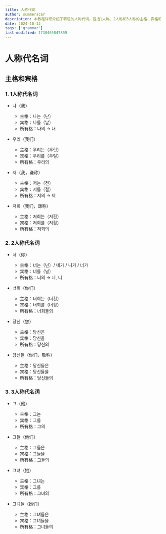 ```yaml
---
title: 人称代词
author: summerscar
description: 本教程详细介绍了韩语的人称代词，包括1人称、2人称和3人称的主格、宾格和所有格形式，以便学习者掌握基本的代词用法。特别强调了谦称形式和不同的用法，帮助提升韩语交流能力。
date: 2024-10-12
tags: ['grammar']
last-modified: 1730465847859
---
```


# 人称代名词

## 主格和宾格

### 1. 1人称代名词
- <Speak>나</Speak>（我）
  - 主格：<Speak>나는</Speak>（<Speak>난</Speak>）
  - 宾格：<Speak>나를</Speak>（<Speak>날</Speak>）
  - 所有格：<Speak>나의</Speak> → <Speak>내</Speak>
- <Speak>우리</Speak>（我们）
  - 主格：<Speak>우리는</Speak>（<Speak>우린</Speak>）
  - 宾格：<Speak>우리를</Speak>（<Speak>우릴</Speak>）
  - 所有格：<Speak>우리의</Speak>

- <Speak>저</Speak>（我，谦称）
  - 主格：<Speak>저는</Speak>（<Speak>전</Speak>）
  - 宾格：<Speak>저를</Speak>（<Speak>절</Speak>）
  - 所有格：<Speak>저의</Speak> → <Speak>제</Speak>
- <Speak>저희</Speak>（我们，谦称）
  - 主格：<Speak>저희는</Speak>（<Speak>저흰</Speak>）
  - 宾格：<Speak>저희를</Speak>（<Speak>저흴</Speak>）
  - 所有格：<Speak>저희의</Speak>

### 2. 2人称代名词
- <Speak>너</Speak>（你）
  - 主格：<Speak>너는</Speak>（<Speak>넌</Speak>）/  <Speak>네가</Speak> / <Speak>니가</Speak> /  <Speak>너가</Speak>
  - 宾格：<Speak>너를</Speak>（<Speak>널</Speak>）
  - 所有格：<Speak>너의</Speak> → <Speak>네</Speak>, <Speak>니</Speak>
- <Speak>너희</Speak>（你们）
  - 主格：<Speak>너희는</Speak>（<Speak>너흰</Speak>）
  - 宾格：<Speak>너희를</Speak>（<Speak>너흴</Speak>）
  - 所有格：<Speak>너희들의</Speak>

- <Speak>당신</Speak>（您）
  - 主格：<Speak>당신은</Speak>
  - 宾格：<Speak>당신을</Speak>
  - 所有格：<Speak>당신의</Speak>

- <Speak>당신들</Speak>（你们，敬称）
  - 主格：<Speak>당신들은</Speak>
  - 宾格：<Speak>당신들을</Speak>
  - 所有格：<Speak>당신들의</Speak>

### 3. 3人称代名词
- <Speak>그</Speak>（他）
  - 主格：<Speak>그는</Speak>
  - 宾格：<Speak>그를</Speak>
  - 所有格：<Speak>그의</Speak>
- <Speak>그들</Speak>（他们）
  - 主格：<Speak>그들은</Speak>
  - 宾格：<Speak>그들을</Speak>
  - 所有格：<Speak>그들의</Speak>

- <Speak>그녀</Speak>（她）
  - 主格：<Speak>그녀는</Speak>
  - 宾格：<Speak>그를</Speak>
  - 所有格：<Speak>그녀의</Speak>
- <Speak>그녀들</Speak>（她们）
  - 主格：<Speak>그녀들은</Speak>
  - 宾格：<Speak>그녀들을</Speak>
  - 所有格：<Speak>그녀들의</Speak>
